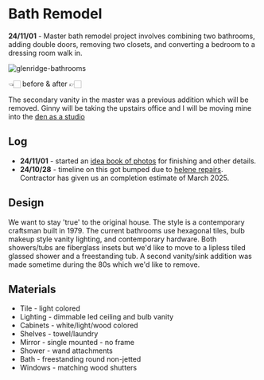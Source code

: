 # Bath Remodel

**24/11/01** - Master bath remodel project involves combining two bathrooms, adding double doors, removing two closets, and converting a bedroom to a dressing room walk in. 


![glenridge-bathrooms](/img/glenridge-bathrooms.jpg)
<div style={{display: 'flex',  justifyContent:'center', alignItems:'center', marginBottom:'20px'}}>👈🏻 before & after 👉🏻</div>

The secondary vanity in the master was a previous addition which will be removed. Ginny will be taking the upstairs office and I will be moving mine into the [den as a studio](/notes/house/studio)

## Log

- **24/11/01** - started an [idea book of photos](https://www.houzz.com/ideabooks/178757457/list/bathroom) for finishing and other details.
- **24/10/28** - timeline on this got bumped due to [helene repairs](/notes/house/helene). Contractor has given us an completion estimate of March 2025.

## Design

We want to stay 'true' to the original house. The style is a contemporary craftsman built in 1979. The current bathrooms use hexagonal tiles, bulb makeup style vanity lighting, and contemporary hardware. Both showers/tubs are fiberglass insets but we'd like to move to a lipless tiled glassed shower and a freestanding tub. A second vanity/sink addition was made sometime during the 80s which we'd like to remove. 

## Materials

- Tile - light colored
- Lighting - dimmable led ceiling and bulb vanity
- Cabinets - white/light/wood colored
- Shelves - towel/laundry
- Mirror - single mounted - no frame
- Shower - wand attachments
- Bath - freestanding round non-jetted
- Windows - matching wood shutters